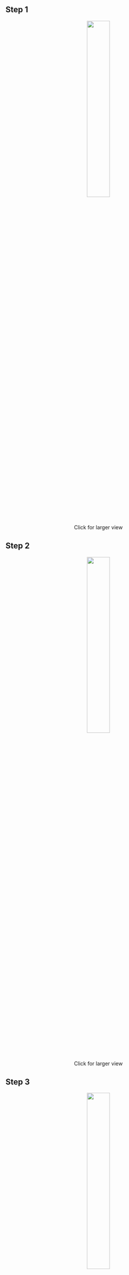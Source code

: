 ## Step 1

<p align="center"><a href="https://github.com/wholder/TeensyCNC2/blob/master/images/DisasmStep-1.JPG"><img src="https://github.com/wholder/TeensyCNC2/blob/master/images/DisasmStep-1.JPG"width="35%" height=35%"></a><br>Click for larger view</p>

## Step 2

<p align="center"><a href="https://github.com/wholder/TeensyCNC2/blob/master/images/DisasmStep-2.JPG"><img src="https://github.com/wholder/TeensyCNC2/blob/master/images/DisasmStep-2.JPG"width="35%" height=35%"></a><br>Click for larger view</p>

## Step 3

<p align="center"><a href="https://github.com/wholder/TeensyCNC2/blob/master/images/DisasmStep-3.JPG"><img src="https://github.com/wholder/TeensyCNC2/blob/master/images/DisasmStep-3.JPG"width="35%" height=35%"></a><br>Click for larger view</p>

## Step 4

<p align="center"><a href="https://github.com/wholder/TeensyCNC2/blob/master/images/DisasmStep-4.JPG"><img src="https://github.com/wholder/TeensyCNC2/blob/master/images/DisasmStep-4.JPG"width="35%" height=35%"></a><br>Click for larger view</p>

## Step 5

<p align="center"><a href="https://github.com/wholder/TeensyCNC2/blob/master/images/DisasmStep-6.JPG"><img src="https://github.com/wholder/TeensyCNC2/blob/master/images/DisasmStep-6.JPG"width="35%" height=35%"></a><br>Click for larger view</p>

## Step 6

<p align="center"><a href="https://github.com/wholder/TeensyCNC2/blob/master/images/DisasmStep-6.JPG"><img src="https://github.com/wholder/TeensyCNC2/blob/master/images/DisasmStep-6.JPG"width="35%" height=35%"></a><br>Click for larger view</p>

## Step 7

<p align="center"><a href="https://github.com/wholder/TeensyCNC2/blob/master/images/DisasmStep-7.JPG"><img src="https://github.com/wholder/TeensyCNC2/blob/master/images/DisasmStep-7.JPG"width="35%" height=35%"></a><br>Click for larger view</p>

## Step 8

<p align="center"><a href="https://github.com/wholder/TeensyCNC2/blob/master/images/DisasmStep-8.JPG"><img src="https://github.com/wholder/TeensyCNC2/blob/master/images/DisasmStep-8.JPG"width="35%" height=35%"></a><br>Click for larger view</p>

## Step 9

<p align="center"><a href="https://github.com/wholder/TeensyCNC2/blob/master/images/DisasmStep-9.JPG"><img src="https://github.com/wholder/TeensyCNC2/blob/master/images/DisasmStep-9.JPG"width="35%" height=35%"></a><br>Click for larger view</p>
